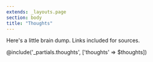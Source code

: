 ```yaml
---
extends: _layouts.page 
section: body 
title: "Thoughts"
---
```


Here's a little brain dump. Links included for sources.

@include('_partials.thoughts', ['thoughts' => $thoughts])
